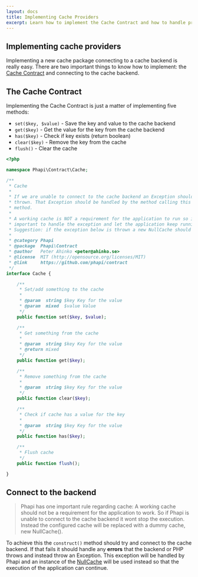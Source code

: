 ```yaml
---
layout: docs
title: Implementing Cache Providers
excerpt: Learn how to implement the Cache Contract and how to handle problems while connecting to the cache backend
---
```


## Implementing cache providers
Implementing a new cache package connecting to a cache backend is really easy. There are two important things to know how to implement: the [Cache Contract](https://github.com/phapi/contract/blob/master/src/Phapi/Contract/Cache/Cache.php) and connecting to the cache backend.

## The Cache Contract
Implementing the Cache Contract is just a matter of implementing five methods:

- <code>set($key, $value)</code> - Save the key and value to the cache backend
- <code>get($key)</code> - Get the value for the key from the cache backend
- <code>has($key)</code> - Check if key exists (return boolean)
- <code>clear($key)</code> - Remove the key from the cache
- <code>flush()</code> - Clear the cache

```php
<?php

namespace Phapi\Contract\Cache;

/**
 * Cache
 *
 * If we are unable to connect to the cache backend an Exception should be
 * thrown. That Exception should be handled by the method calling this connect
 * method.
 *
 * A working cache is NOT a requirement for the application to run so it's
 * important to handle the exception and let the application keep running.
 * Suggestion: if the exception below is thrown a new NullCache should be created
 *
 * @category Phapi
 * @package  Phapi\Contract
 * @author   Peter Ahinko <peter@ahinko.se>
 * @license  MIT (http://opensource.org/licenses/MIT)
 * @link     https://github.com/phapi/contract
 */
interface Cache {

    /**
     * Set/add something to the cache
     *
     * @param  string $key Key for the value
     * @param  mixed  $value Value
     */
    public function set($key, $value);

    /**
     * Get something from the cache
     *
     * @param  string $key Key for the value
     * @return mixed
     */
    public function get($key);

    /**
     * Remove something from the cache
     *
     * @param  string $key Key for the value
     */
    public function clear($key);

    /**
     * Check if cache has a value for the key
     *
     * @param  string $key Key for the value
     */
    public function has($key);

    /**
     * Flush cache
     */
    public function flush();

}
```

## Connect to the backend

> Phapi has one important rule regarding cache: A working cache should not be a requirement for the application to work. So if Phapi is unable to connect to the cache backend it wont stop the execution. Instead the configured cache will be replaced with a dummy cache, new NullCache().

To achieve this the <code>construct()</code> method should try and connect to the cache backend. If that fails it should handle any **errors** that the backend or PHP throws and instead throw an Exception. This exception will be handled by Phapi and an instance of the [NullCache](https://github.com/phapi/cache-nullcache) will be used instead so that the execution of the application can continue.
